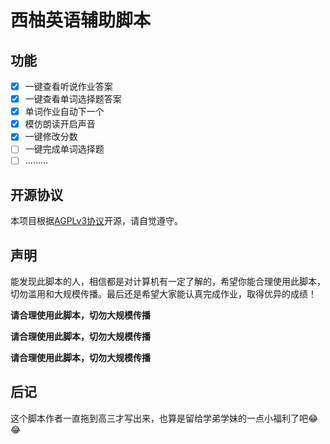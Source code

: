 # 西柚英语辅助脚本
## 功能
- [x] 一键查看听说作业答案
- [x] 一键查看单词选择题答案
- [x] 单词作业自动下一个
- [x] 模仿朗读开启声音
- [x] 一键修改分数
- [ ] 一键完成单词选择题
- [ ] ………

## 开源协议
本项目根据[AGPLv3协议](https://www.gnu.org/licenses/agpl-3.0.zh-cn.html)开源，请自觉遵守。

## 声明
能发现此脚本的人，相信都是对计算机有一定了解的，希望你能合理使用此脚本，切勿滥用和大规模传播。最后还是希望大家能认真完成作业，取得优异的成绩！

**请合理使用此脚本，切勿大规模传播**

**请合理使用此脚本，切勿大规模传播**

**请合理使用此脚本，切勿大规模传播**

## 后记
这个脚本作者一直拖到高三才写出来，也算是留给学弟学妹的一点小福利了吧😂😂